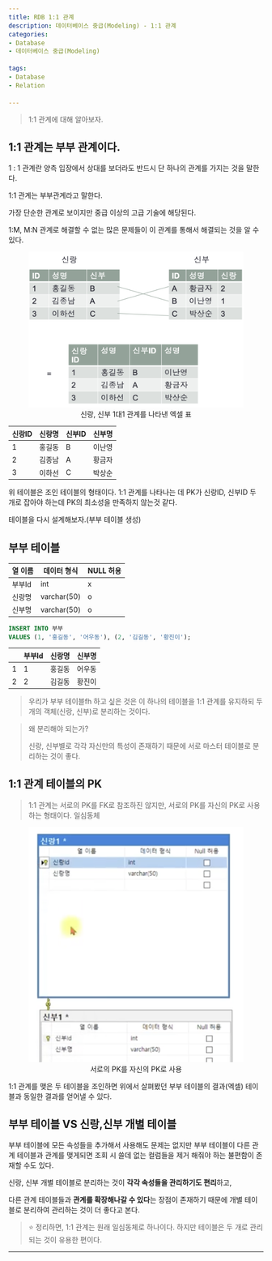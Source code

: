 ```yaml
---
title: RDB 1:1 관계
description: 데이터베이스 중급(Modeling) - 1:1 관계
categories:
- Database
- 데이터베이스 중급(Modeling)

tags:
- Database
- Relation

---
```


> 1:1 관계에 대해 알아보자.

<!-- more -->

## 1:1 관계는 부부 관계이다.

1 : 1 관계란 양측 입장에서 상대를 보더라도 반드시 단 하나의 관계를 가지는 것을 말한다.

1:1 관계는 부부관계라고 말한다. 

가장 단순한 관계로 보이지만 중급 이상의 고급 기술에 해당된다. 

1:M, M:N 관계로 해결할 수 없는 많은 문제들이 이 관계를 통해서 해결되는 것을 알 수 있다.

<figure align="center">
<img src="/post_images/Database/1-1excel.png">
<figcaption>신랑, 신부 1대1 관계를 나타낸 엑셀 표</figcaption>
</figure>

| 신랑ID | 신랑명 | 신부ID | 신부명 |
| --- | --- | --- | --- |
| 1 | 홍길동 | B | 이난영 |
| 2 | 김종남 | A | 황금자 |
| 3 | 이하선 | C | 박상순 |

위 테이블은 조인 테이블의 형태이다. 1:1 관계를 나타나는 데 PK가 신랑ID, 신부ID 두 개로 잡아야 하는데 PK의 최소성을 만족하지 않는것 같다. 

테이블을 다시 설계해보자.(부부 테이블 생성)

## 부부 테이블

| 열 이름 | 데이터 형식 | NULL 허용 |
| --- | --- | --- |
| 부부Id | int | x |
| 신랑명 | varchar(50) | o |
| 신부명 | varchar(50) | o |

```sql
INSERT INTO 부부
VALUES (1, '홍길동', '어우동'), (2, '김길동', '황진이');
```

|  | 부부Id | 신랑명 | 신부명 |
| --- | --- | --- | --- |
| 1 | 1 | 홍길동 | 어우동 |
| 2 | 2 | 김길동 | 황진이 |

> 우리가 부부 테이블fh 하고 싶은 것은 이 하나의 테이블을 1:1 관계를 유지하되 두 개의 객체(신랑, 신부)로 분리하는 것이다.

> 왜 분리해야 되는가?
>
> 신랑, 신부별로 각각 자신만의 특성이 존재하기 때문에 서로 마스터 테이블로 분리하는 것이 좋다.

## 1:1 관계 테이블의 PK

> 1:1 관계는 서로의 PK를 FK로 참조하진 않지만, 서로의 PK를 자신의 PK로 사용하는 형태이다. 일심동체

<figure align="center">
<img src="/post_images/Database/1-1PK.png">
<figcaption>서로의 PK를 자신의 PK로 사용</figcaption>
</figure>

1:1 관계를 맺은 두 테이블을 조인하면 위에서 살펴봤던 부부 테이블의 결과(엑셀) 테이블과 동일한 결과를 얻어낼 수 있다.


## 부부 테이블 VS 신랑,신부 개별 테이블

부부 테이블에 모든 속성들을 추가해서 사용해도 문제는 없지만 부부 테이블이 다른 관계 테이블과 관계를 맺게되면 조회 시 쓸데 없는 컬럼들을 제거 해줘야 하는 불편함이 존재할 수도 있다.

신랑, 신부 개별 테이블로 분리하는 것이 **각각 속성들을 관리하기도 편리**하고,

다른 관계 테이블들과 **관계를 확장해나갈 수 있다**는 장점이 존재하기 때문에 개별 테이블로 분리하여 관리하는 것이 더 좋다고 본다.

> ⭐️ 정리하면, 1:1 관계는 원래 일심동체로 하나이다. 하지만 테이블은 두 개로 관리되는 것이 유용한 편이다.
---
